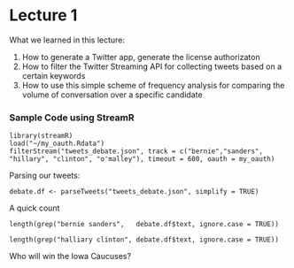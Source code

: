 # Lecture 1

What we learned in this lecture:

1. How to generate a Twitter app, generate the license authorizaton 
2. How to filter the Twitter Streaming API for collecting tweets based on a certain keywords
3. How to use this simple scheme of frequency analysis for comparing the volume of conversation over a specific candidate

### Sample Code using StreamR
 
```{r}
library(streamR)
load("~/my_oauth.Rdata")
filterStream("tweets_debate.json", track = c("bernie","sanders", "hillary", "clinton", "o'malley"), timeout = 600, oauth = my_oauth)
```

Parsing our tweets:

```{r}
debate.df <- parseTweets("tweets_debate.json", simplify = TRUE)
```

A quick count

```{r}
length(grep("bernie sanders",   debate.df$text, ignore.case = TRUE))

length(grep("halliary clinton", debate.df$text, ignore.case = TRUE))
```

Who will win the Iowa Caucuses? 

